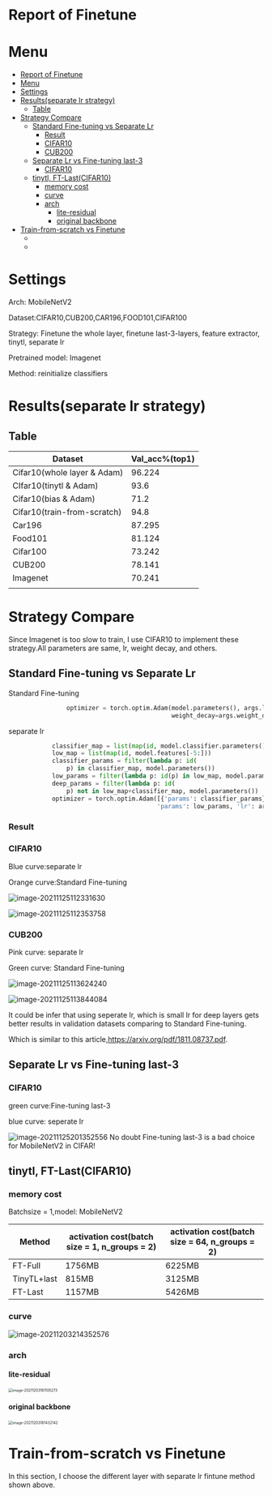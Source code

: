 # Report of Finetune

# Menu
- [Report of Finetune](#report-of-finetune)
- [Menu](#menu)
- [Settings](#settings)
- [Results(separate lr strategy)](#resultsseparate-lr-strategy)
  - [Table](#table)
- [Strategy Compare](#strategy-compare)
  - [Standard Fine-tuning vs Separate Lr](#standard-fine-tuning-vs-separate-lr)
    - [Result](#result)
    - [CIFAR10](#cifar10)
    - [CUB200](#cub200)
  - [Separate Lr vs Fine-tuning last-3](#separate-lr-vs-fine-tuning-last-3)
    - [CIFAR10](#cifar10-1)
  - [tinytl, FT-Last(CIFAR10)](#tinytl-ft-lastcifar10)
    - [memory cost](#memory-cost)
    - [curve](#curve)
    - [arch](#arch)
      - [lite-residual](#lite-residual)
      - [original backbone](#original-backbone)
- [Train-from-scratch vs Finetune](#train-from-scratch-vs-finetune)
  - [](#)
  - [](#-1)


# Settings

Arch: MobileNetV2

Dataset:CIFAR10,CUB200,CAR196,FOOD101,CIFAR100

Strategy: Finetune the whole layer, finetune last-3-layers, feature extractor, tinytl, separate lr

Pretrained model: Imagenet

Method: reinitialize classifiers

# Results(separate lr strategy)

## Table

| Dataset                     | Val_acc%(top1) |
| --------------------------- | -------------- |
| Cifar10(whole layer & Adam) | 96.224         |
| CIfar10(tinytl & Adam)      | 93.6           |
| Cifar10(bias & Adam)        | 71.2           |
| Cifar10(train-from-scratch) | 94.8           |
| Car196                      | 87.295         |
| Food101                     | 81.124         |
| Cifar100                    | 73.242         |
| CUB200                      | 78.141         |
| Imagenet                    | 70.241         |
|                             |                |

# Strategy Compare

Since Imagenet is too slow to train, I use CIFAR10 to implement these strategy.All parameters are same, lr, weight decay, and others.

## Standard Fine-tuning vs Separate Lr 

Standard Fine-tuning

```python
                optimizer = torch.optim.Adam(model.parameters(), args.lr,
                                             weight_decay=args.weight_decay)
```

separate lr 

```python
            classifier_map = list(map(id, model.classifier.parameters()))
            low_map = list(map(id, model.features[-5:]))
            classifier_params = filter(lambda p: id(
                p) in classifier_map, model.parameters())
            low_params = filter(lambda p: id(p) in low_map, model.parameters())
            deep_params = filter(lambda p: id(
                p) not in low_map+classifier_map, model.parameters())
            optimizer = torch.optim.Adam([{'params': classifier_params}, {
                                         'params': low_params, 'lr': args.lr*0.6}, {'params': deep_params, 'lr': args.lr*0.4}], lr=args.lr)
```

### Result

### CIFAR10

Blue curve:separate lr 

Orange curve:Standard Fine-tuning

![image-20211125112331630](./pic/image-20211125112331630.png)

![image-20211125112353758](./pic/image-20211125112353758.png)

### CUB200

Pink curve: separate lr 

Green curve: Standard Fine-tuning

![image-20211125113624240](./pic/image-20211125113624240.png)

![image-20211125113844084](./pic/image-20211125113844084.png)

It could be infer that using seperate lr, which is small lr for deep layers gets better results in validation datasets comparing to Standard Fine-tuning.

Which is similar to this article,https://arxiv.org/pdf/1811.08737.pdf.



## Separate Lr vs Fine-tuning last-3 

### CIFAR10

green curve:Fine-tuning last-3 

blue curve: seperate lr

![image-20211125201352556](./pic/image-20211125201352556.png)
No doubt Fine-tuning last-3 is a bad choice for MobileNetV2 in CIFAR!

## tinytl, FT-Last(CIFAR10)

### memory cost

Batchsize = 1,model: MobileNetV2

| Method      | activation cost(batch size = 1, n_groups = 2) | activation cost(batch size = 64, n_groups = 2) |
| ----------- | --------------------------------------------- | ---------------------------------------------- |
| FT-Full     | 1756MB                                        | 6225MB                                         |
| TinyTL+last | 815MB                                         | 3125MB                                         |
| FT-Last     | 1157MB                                        | 5426MB                                         |

### curve

![image-20211203214352576](./pic/image-20211203214352576.png)

### arch

#### lite-residual

<img src="./pic/image-20211203181105273.png" alt="image-20211203181105273" style="zoom:50%;" />

#### original backbone

<img src="./pic/image-20211203181432142.png" alt="image-20211203181432142" style="zoom:50%;" />

# Train-from-scratch vs Finetune

In this section, I choose the different layer with separate lr fintune method shown above.

## 







## 

